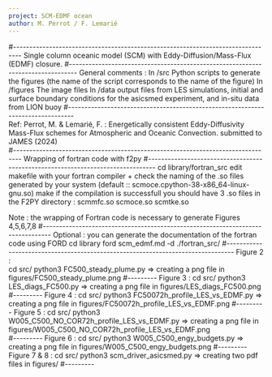 ```yaml
---
project: SCM-EDMF ocean
author: M. Perrot / F. Lemarié 
---
```

#--------------------------------------------------------------------------------
Single column oceanic model (SCM) with Eddy-Diffusion/Mass-Flux (EDMF) closure.
#--------------------------------------------------------------------------------
General comments : 
In /src 	Python scripts to generate the figures 
		(the name of the script corresponds to the name of the figure)
In /figures	The image files 
In /data	output files from LES simulations, initial and surface boundary conditions for the asicsmed experiment, and in-situ data from LION buoy
#-------------------------------------------------------------------------------- 	
Ref: Perrot, M. & Lemarié, F. : Energetically consistent Eddy-Diffusivity Mass-Flux schemes for Atmospheric and Oceanic Convection. submitted to JAMES (2024)   
#--------------------------------------------------------------------------------
Wrapping of fortran code with f2py
#-------------------------------------------------------------------------------- 
	cd library/fortran_src
        edit makefile with your fortran compiler + check the naming of the .so files generated by your system (default :: scmoce.cpython-38-x86_64-linux-gnu.so)
        make
        if the compilation is successfull you should have 3 .so files in the F2PY directory : scmmfc.so  scmoce.so  scmtke.so

Note : the wrapping of Fortran code is necessary to generate Figures 4,5,6,7,8 
#--------------------------------------------------------------------------------
Optional : you can generate the documentation of the fortran code using FORD
	cd library
  	ford scm_edmf.md -d ./fortran_src/ 
#--------------------------------------------------------------------------------
Figure 2 :  
	cd src/ 
	python3 FC500_steady_plume.py
	=> creating a png file in figures/FC500_steady_plume.png
#--------- 
Figure 3 :
	cd src/
	python3 LES_diags_FC500.py
        => creating a png file in figures/LES_diags_FC500.png
#---------
Figure 4 :
 	cd src/ 
        python3 FC50072h_profile_LES_vs_EDMF.py
	=> creating a png file in figures/FC50072h_profile_LES_vs_EDMF.png
#---------
Figure 5 :
	cd src/
        python3 W005_C500_NO_COR72h_profile_LES_vs_EDMF.py
	=> creating a png file in figures/W005_C500_NO_COR72h_profile_LES_vs_EDMF.png	
#---------
Figure 6 :
        cd src/ 
        python3 W005_C500_engy_budgets.py
	=> creating a png file in figures/W005_C500_engy_budgets.png
#---------
Figure 7 & 8 :
      	cd src/
	python3 scm_driver_asicsmed.py
	=> creating two pdf files in figures/
#---------
